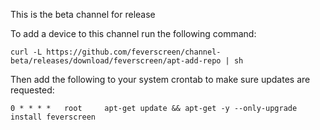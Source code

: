 This is the beta channel for release

To add a device to this channel run the following command:

`curl -L https://github.com/feverscreen/channel-beta/releases/download/feverscreen/apt-add-repo | sh`

Then add the following to your system crontab to make sure updates are requested:

```0 * * * *   root     apt-get update && apt-get -y --only-upgrade install feverscreen```

